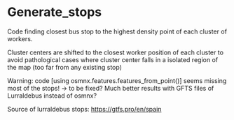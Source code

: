 # Generate_stops
Code finding closest bus stop to the highest density point of each cluster of workers.

Cluster centers are shifted to the closest worker position of each cluster to avoid pathological cases where cluster center falls in a isolated region of the map (too far from any existing stop) 

Warning: code [using osmnx.features.features_from_point()] seems missing most of the stops! -> to be fixed?
Much better results with GFTS files of Lurraldebus instead of osmnx?

Source of lurraldebus stops: https://gtfs.pro/en/spain
